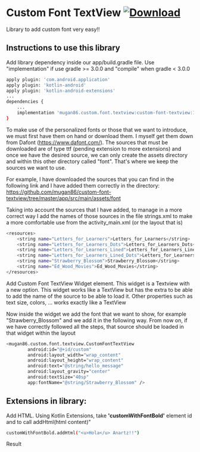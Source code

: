 # Custom Font TextView [ ![Download](https://api.bintray.com/packages/amugika/maven/custom-font-textview/images/download.svg) ](https://bintray.com/amugika/maven/custom-font-textview/_latestVersion)
Library to add custom font very easy!!

## Instructions to use this library

Add library dependency inside our app/build.gradle file. Use "implementation" if use gradle >= 3.0.0 and "compile" when gradle < 3.0.0

```sh
apply plugin: 'com.android.application'
apply plugin: 'kotlin-android'
apply plugin: 'kotlin-android-extensions'
...
dependencies {
    ...
    implementation 'mugan86.custom.font.textview:custom-font-textview:1.0'
}
```

To make use of the personalized fonts or those that we want to introduce, we must first have them on hand or download them. I myself get them down from Dafont (https://www.dafont.com/). The sources that must be downloaded are of type ttf (pending extension to more extensions) and once we have the desired source, we can only create the assets directory and within this other directory called "font". That's where we keep the sources we want to use.

For example, I have downloaded the sources that you can find in the following link and I have added them correctly in the directory: https://github.com/mugan86/custom-font-textview/tree/master/app/src/main/assets/font

Taking into account the sources that I have added, to manage in a more correct way I add the names of those sources in the file strings.xml to make a more comfortable use from the activity_main.xml (or the layout that is)

```sh
<resources>
    <string name="Letters_for_Learners">Letters_for_Learners</string>
    <string name="Letters_for_Learners_Dots">Letters_for_Learners_Dots</string>
    <string name="Letters_for_Learners_Lined">Letters_for_Learners_Lined</string>
    <string name="Letters_for_Learners_Lined_Dots">Letters_for_Learners_Lined_Dots</string>
    <string name="Strawberry_Blossom">Strawberry_Blossom</string>
    <string name="Ed_Wood_Movies">Ed_Wood_Movies</string>
</resources>
```
Add Custom Font TextView Widget element. This widget is a Textview with a new option. This widget works like a TextView but has the extra to be able to add the name of the source to be able to load it. Other properties such as text size, colors, ... works exactly like a TextView

Now inside the widget we add the font that we want to show, for example "Strawberry_Blossom" and we add it in the following way. From now on, if we have correctly followed all the steps, that source should be loaded in that widget within the layout

```sh
<mugan86.custom.font.textview.CustomFontTextView
        android:id="@+id/custom"
        android:layout_width="wrap_content"
        android:layout_height="wrap_content"
        android:text="@string/hello_message"
        android:layout_gravity="center"
        android:textSize="40sp"
        app:fontName="@string/Strawberry_Blossom" />
 ```


## Extensions in library:

Add HTML. Using Kotlin Extensions, take **'customWithFontBold'** element id and to call addHtml(html content)"

```sh
customWithFontBold.addHtml("<u>Hola</u> Anartz!!")
```   

Result

